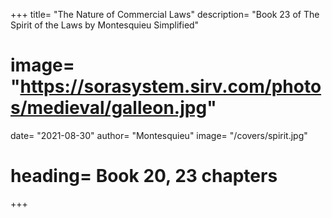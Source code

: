 +++
title= "The Nature of Commercial Laws"
description= "Book 23 of The Spirit of the Laws by Montesquieu Simplified"
# image= "https://sorasystem.sirv.com/photos/medieval/galleon.jpg"
date= "2021-08-30"
author= "Montesquieu"
image= "/covers/spirit.jpg"
# heading= Book 20, 23 chapters
+++

